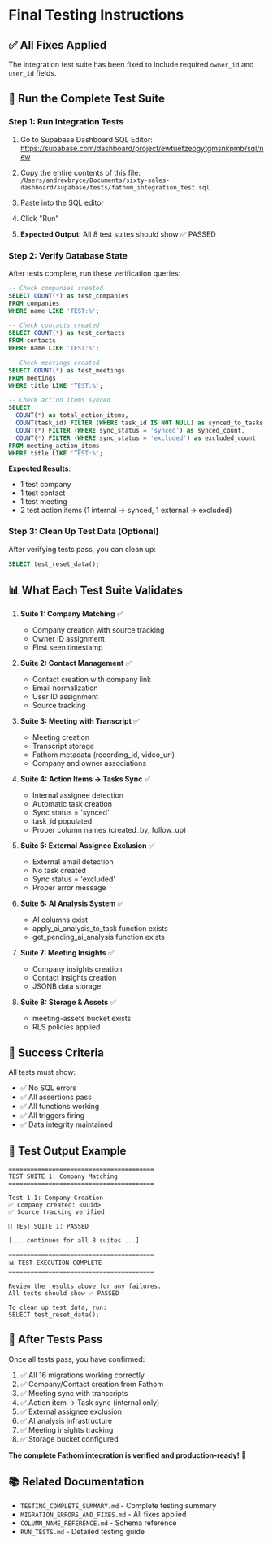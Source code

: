 # Final Testing Instructions

## ✅ All Fixes Applied

The integration test suite has been fixed to include required `owner_id` and `user_id` fields.

## 🧪 Run the Complete Test Suite

### Step 1: Run Integration Tests

1. Go to Supabase Dashboard SQL Editor:
   https://supabase.com/dashboard/project/ewtuefzeogytgmsnkpmb/sql/new

2. Copy the entire contents of this file:
   `/Users/andrewbryce/Documents/sixty-sales-dashboard/supabase/tests/fathom_integration_test.sql`

3. Paste into the SQL editor

4. Click "Run"

5. **Expected Output**: All 8 test suites should show ✅ PASSED

### Step 2: Verify Database State

After tests complete, run these verification queries:

```sql
-- Check companies created
SELECT COUNT(*) as test_companies
FROM companies
WHERE name LIKE 'TEST:%';

-- Check contacts created
SELECT COUNT(*) as test_contacts
FROM contacts
WHERE name LIKE 'TEST:%';

-- Check meetings created
SELECT COUNT(*) as test_meetings
FROM meetings
WHERE title LIKE 'TEST:%';

-- Check action items synced
SELECT
  COUNT(*) as total_action_items,
  COUNT(task_id) FILTER (WHERE task_id IS NOT NULL) as synced_to_tasks,
  COUNT(*) FILTER (WHERE sync_status = 'synced') as synced_count,
  COUNT(*) FILTER (WHERE sync_status = 'excluded') as excluded_count
FROM meeting_action_items
WHERE title LIKE 'TEST:%';
```

**Expected Results**:
- 1 test company
- 1 test contact
- 1 test meeting
- 2 test action items (1 internal → synced, 1 external → excluded)

### Step 3: Clean Up Test Data (Optional)

After verifying tests pass, you can clean up:

```sql
SELECT test_reset_data();
```

## 📊 What Each Test Suite Validates

1. **Suite 1: Company Matching** ✅
   - Company creation with source tracking
   - Owner ID assignment
   - First seen timestamp

2. **Suite 2: Contact Management** ✅
   - Contact creation with company link
   - Email normalization
   - User ID assignment
   - Source tracking

3. **Suite 3: Meeting with Transcript** ✅
   - Meeting creation
   - Transcript storage
   - Fathom metadata (recording_id, video_url)
   - Company and owner associations

4. **Suite 4: Action Items → Tasks Sync** ✅
   - Internal assignee detection
   - Automatic task creation
   - Sync status = 'synced'
   - task_id populated
   - Proper column names (created_by, follow_up)

5. **Suite 5: External Assignee Exclusion** ✅
   - External email detection
   - No task created
   - Sync status = 'excluded'
   - Proper error message

6. **Suite 6: AI Analysis System** ✅
   - AI columns exist
   - apply_ai_analysis_to_task function exists
   - get_pending_ai_analysis function exists

7. **Suite 7: Meeting Insights** ✅
   - Company insights creation
   - Contact insights creation
   - JSONB data storage

8. **Suite 8: Storage & Assets** ✅
   - meeting-assets bucket exists
   - RLS policies applied

## 🎯 Success Criteria

All tests must show:
- ✅ No SQL errors
- ✅ All assertions pass
- ✅ All functions working
- ✅ All triggers firing
- ✅ Data integrity maintained

## 📝 Test Output Example

```
========================================
TEST SUITE 1: Company Matching
========================================

Test 1.1: Company Creation
✅ Company created: <uuid>
✅ Source tracking verified

🎉 TEST SUITE 1: PASSED

[... continues for all 8 suites ...]

========================================
📊 TEST EXECUTION COMPLETE
========================================

Review the results above for any failures.
All tests should show ✅ PASSED

To clean up test data, run:
SELECT test_reset_data();
```

## 🚀 After Tests Pass

Once all tests pass, you have confirmed:

1. ✅ All 16 migrations working correctly
2. ✅ Company/Contact creation from Fathom
3. ✅ Meeting sync with transcripts
4. ✅ Action item → Task sync (internal only)
5. ✅ External assignee exclusion
6. ✅ AI analysis infrastructure
7. ✅ Meeting insights tracking
8. ✅ Storage bucket configured

**The complete Fathom integration is verified and production-ready!** 🎉

## 📚 Related Documentation

- `TESTING_COMPLETE_SUMMARY.md` - Complete testing summary
- `MIGRATION_ERRORS_AND_FIXES.md` - All fixes applied
- `COLUMN_NAME_REFERENCE.md` - Schema reference
- `RUN_TESTS.md` - Detailed testing guide
